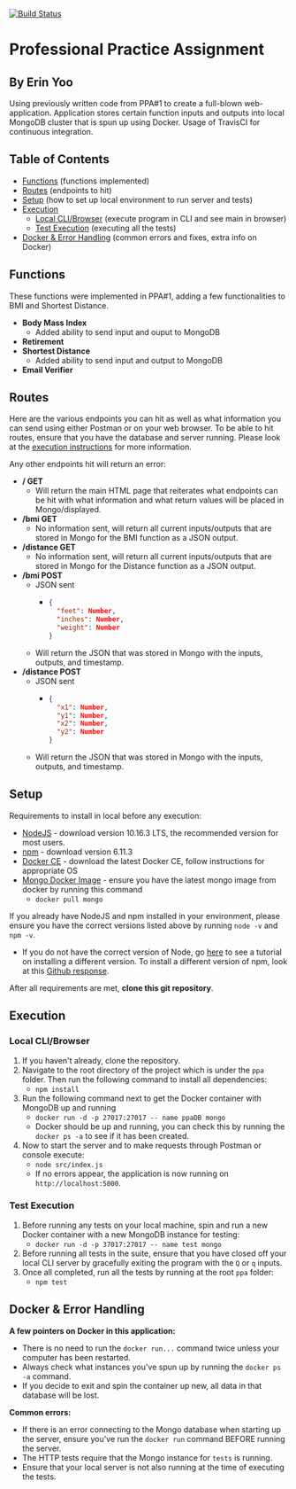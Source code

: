 [![Build Status](https://travis-ci.org/erinyoo/ppa.svg?branch=master)](https://travis.ci.org/erinyoo/ppa)
# Professional Practice Assignment
## By Erin Yoo
Using previously written code from PPA#1 to create a full-blown web-application. Application stores certain function inputs and outputs into local MongoDB cluster that is spun up using Docker. Usage of TravisCI for continuous integration.

## Table of Contents
 - [Functions](https://github.com/erinyoo/ppa#functions) (functions implemented)
 - [Routes](https://github.com/erinyoo/ppa#routes) (endpoints to hit)
 - [Setup](https://github.com/erinyoo/ppa#setup) (how to set up local environment to run server and tests)
 - [Execution](https://github.com/erinyoo/ppa#execution)
   - [Local CLI/Browser](https://github.com/erinyoo#local) (execute program in CLI and see main in browser)
   - [Test Execution](https://github.com/erinyoo#tests) (executing all the tests)
- [Docker & Error Handling](https://github.com/erinyoo#) (common errors and fixes, extra info on Docker)

## Functions
These functions were implemented in PPA#1, adding a few functionalities to BMI and Shortest Distance.
 - **Body Mass Index**
   - Added ability to send input and ouput to MongoDB
 - **Retirement**
 - **Shortest Distance**
   - Added ability to send input and output to MongoDB
 - **Email Verifier**

## Routes
Here are the various endpoints you can hit as well as what information you can send using either Postman or on your web browser. To be able to hit routes, ensure that you have the database and server running. Please look at the [execution instructions](https://github.com/erinyoo/ppa#execution) for more information.

 Any other endpoints hit will return an error:
  - **/ GET**
    - Will return the main HTML page that reiterates what endpoints can be hit with what information and what return values will be placed in Mongo/displayed.
  - **/bmi GET**
    - No information sent, will return all current inputs/outputs that are stored in Mongo for the BMI function as a JSON output.
  - **/distance GET**
    - No information sent, will return all current inputs/outputs that are stored in Mongo for the Distance function as a JSON output.
  - **/bmi POST**
    - JSON sent
      - ```json
        {
          "feet": Number,
          "inches": Number,
          "weight": Number
        }
        ```
    - Will return the JSON that was stored in Mongo with the inputs, outputs, and timestamp.
  - **/distance POST**
    - JSON sent
      - ```json
        {
          "x1": Number,
          "y1": Number,
          "x2": Number,
          "y2": Number
        }
        ```
    - Will return the JSON that was stored in Mongo with the inputs, outputs, and timestamp.

## Setup
Requirements to install in local before any execution:
 - [NodeJS](https://nodejs.org/en/) - download version 10.16.3 LTS, the recommended version for most users.
 - [npm](https://www.npmjs.com/get-npm) - download version 6.11.3
 - [Docker CE](https://docs.docker.com/v17.09/engine/installation) - download the latest Docker CE, follow instructions for appropriate OS
 - [Mongo Docker Image](https://hub.docker.com/_/mongo) - ensure you have the latest mongo image from docker by running this command
   - `docker pull mongo`

If you already have NodeJS and npm installed in your environment, please ensure you have the correct versions listed above by running `node -v` and `npm -v`.

 - If you do not have the correct version of Node, go [here](https://www.hostingadvice.com/how-to/update-node-js-latest-version/) to see a tutorial on installing a different version. To install a different version of npm, look at this [Github response](https://github.com/tj/n/issues/484).

After all requirements are met, **clone this git repository**.

## Execution
### Local CLI/Browser
  1. If you haven't already, clone the repository.
  2. Navigate to the root directory of the project which is under the `ppa` folder. Then run the following command to install all dependencies:
     - `npm install`
  3. Run the following command next to get the Docker container with MongoDB up and running
     - `docker run -d -p 27017:27017 -- name ppaDB mongo`
     - Docker should be up and running, you can check this by running the `docker ps -a` to see if it has been created.
  4. Now to start the server and to make requests through Postman or console execute:
     - `node src/index.js`
     - If no errors appear, the application is now running on `http://localhost:5000`.

### Test Execution
  1. Before running any tests on your local machine, spin and run a new Docker container with a new MongoDB instance for testing:
     - `docker run -d -p 37017:27017 -- name test mongo`
  2. Before running all tests in the suite, ensure that you have closed off your local CLI server by gracefully exiting the program with the `Q` or `q` inputs.
  3. Once all completed, run all the tests by running at the root `ppa` folder:
     - `npm test`

## Docker & Error Handling
**A few pointers on Docker in this application:**
  - There is no need to run the `docker run...` command twice unless your computer has been restarted.
  - Always check what instances you've spun up by running the `docker ps -a` command.
  - If you decide to exit and spin the container up new, all data in that database will be lost.

**Common errors:**
  - If there is an error connecting to the Mongo database when starting up the server, ensure you've run the `docker run` command BEFORE running the server.
  - The HTTP tests require that the Mongo instance for `tests` is running.
  - Ensure that your local server is not also running at the time of executing the tests.